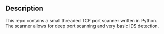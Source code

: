 ## Description
This repo contains a small threaded TCP port scanner written in Python. The scanner allows for deep port scanning and very basic IDS detection.
